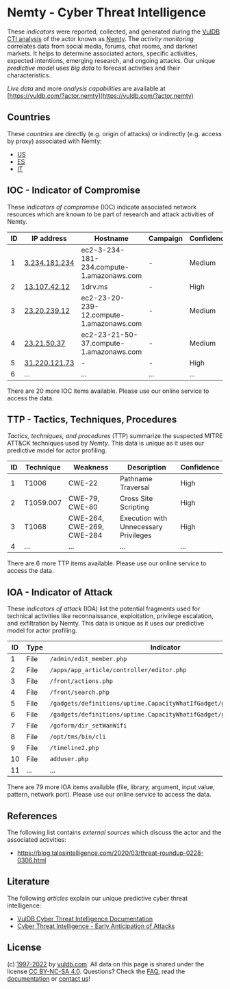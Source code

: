 # Nemty - Cyber Threat Intelligence

These _indicators_ were reported, collected, and generated during the [VulDB CTI analysis](https://vuldb.com/?kb.cti) of the actor known as [Nemty](https://vuldb.com/?actor.nemty). The _activity monitoring_ correlates data from social media, forums, chat rooms, and darknet markets. It helps to determine associated actors, specific activities, expected intentions, emerging research, and ongoing attacks. Our unique _predictive model_ uses _big data_ to forecast activities and their characteristics.

_Live data_ and more _analysis capabilities_ are available at [https://vuldb.com/?actor.nemty](https://vuldb.com/?actor.nemty)

## Countries

These _countries_ are directly (e.g. origin of attacks) or indirectly (e.g. access by proxy) associated with Nemty:

* [US](https://vuldb.com/?country.us)
* [ES](https://vuldb.com/?country.es)
* [IT](https://vuldb.com/?country.it)

## IOC - Indicator of Compromise

These _indicators of compromise_ (IOC) indicate associated network resources which are known to be part of research and attack activities of Nemty.

ID | IP address | Hostname | Campaign | Confidence
-- | ---------- | -------- | -------- | ----------
1 | [3.234.181.234](https://vuldb.com/?ip.3.234.181.234) | ec2-3-234-181-234.compute-1.amazonaws.com | - | Medium
2 | [13.107.42.12](https://vuldb.com/?ip.13.107.42.12) | 1drv.ms | - | High
3 | [23.20.239.12](https://vuldb.com/?ip.23.20.239.12) | ec2-23-20-239-12.compute-1.amazonaws.com | - | Medium
4 | [23.21.50.37](https://vuldb.com/?ip.23.21.50.37) | ec2-23-21-50-37.compute-1.amazonaws.com | - | Medium
5 | [31.220.121.73](https://vuldb.com/?ip.31.220.121.73) | - | - | High
6 | ... | ... | ... | ...

There are 20 more IOC items available. Please use our online service to access the data.

## TTP - Tactics, Techniques, Procedures

_Tactics, techniques, and procedures_ (TTP) summarize the suspected MITRE ATT&CK techniques used by _Nemty_. This data is unique as it uses our predictive model for actor profiling.

ID | Technique | Weakness | Description | Confidence
-- | --------- | -------- | ----------- | ----------
1 | T1006 | CWE-22 | Pathname Traversal | High
2 | T1059.007 | CWE-79, CWE-80 | Cross Site Scripting | High
3 | T1068 | CWE-264, CWE-269, CWE-284 | Execution with Unnecessary Privileges | High
4 | ... | ... | ... | ...

There are 6 more TTP items available. Please use our online service to access the data.

## IOA - Indicator of Attack

These _indicators of attack_ (IOA) list the potential fragments used for technical activities like reconnaissance, exploitation, privilege escalation, and exfiltration by Nemty. This data is unique as it uses our predictive model for actor profiling.

ID | Type | Indicator | Confidence
-- | ---- | --------- | ----------
1 | File | `/admin/edit_member.php` | High
2 | File | `/apps/app_article/controller/editor.php` | High
3 | File | `/front/actions.php` | High
4 | File | `/front/search.php` | High
5 | File | `/gadgets/definitions/uptime.CapacityWhatIfGadget/getmetrics.php` | High
6 | File | `/gadgets/definitions/uptime.CapacityWhatifGadget/getxenmetrics.php` | High
7 | File | `/goform/dir_setWanWifi` | High
8 | File | `/opt/tms/bin/cli` | High
9 | File | `/timeline2.php` | High
10 | File | `adduser.php` | Medium
11 | ... | ... | ...

There are 79 more IOA items available (file, library, argument, input value, pattern, network port). Please use our online service to access the data.

## References

The following list contains _external sources_ which discuss the actor and the associated activities:

* https://blog.talosintelligence.com/2020/03/threat-roundup-0228-0306.html

## Literature

The following _articles_ explain our unique predictive cyber threat intelligence:

* [VulDB Cyber Threat Intelligence Documentation](https://vuldb.com/?kb.cti)
* [Cyber Threat Intelligence - Early Anticipation of Attacks](https://www.scip.ch/en/?labs.20201022)

## License

(c) [1997-2022](https://vuldb.com/?kb.changelog) by [vuldb.com](https://vuldb.com/?kb.about). All data on this page is shared under the license [CC BY-NC-SA 4.0](https://creativecommons.org/licenses/by-nc-sa/4.0/). Questions? Check the [FAQ](https://vuldb.com/?kb.faq), read the [documentation](https://vuldb.com/?kb) or [contact us](https://vuldb.com/?contact)!
